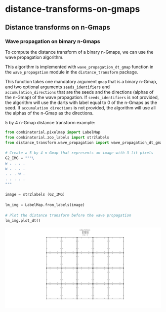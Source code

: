 # distance-transforms-on-gmaps

## Distance transforms on n-Gmaps

### Wave propagation on bimary n-Gmaps

To compute the distance transform of a binary n-Gmaps, we can use the wave propagation algorithm.

This algorithm is implemented with `wave_propagation_dt_gmap` function in the `wave_propagation` module in the `distance_transform` package.

This function takes one mandatory argument `gmap` that is a binary n-Gmap, and two optional arguments `seeds_identifiers` and `accumulation_directions` that are the seeds and the directions (alphas of the n-Gmap) of the wave propagation. If `seeds_identifiers` is not provided, the algorithm will use the darts with label equal to 0 of the n-Gmaps as the seed. If `accumulation_directions` is not provided, the algorithm will use all the alphas of the n-Gmap as the directions.

5 by 4 n-Gmap distance transform example:

```python
from combinatorial.pixelmap import LabelMap
from combinatorial.zoo_labels import str2labels
from distance_transform.wave_propagation import wave_propagation_dt_gmap

# Create a 5 by 4 n-Gmap that represents an image with 3 lit pixels
G2_IMG = """\
w . . . .
w . . . .
. . . w .
. . . . .
"""

image = str2labels (G2_IMG)

lm_img = LabelMap.from_labels(image)

# Plot the distance transform before the wave propagation
lm_img.plot_dt()
```

![png](docs/images/output_gmap_before_dt.png)
